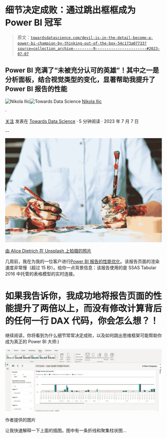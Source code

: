 # 细节决定成败：通过跳出框框成为 Power BI 冠军

> 原文：[`towardsdatascience.com/devil-is-in-the-detail-become-a-power-bi-champion-by-thinking-out-of-the-box-54c173a07733?source=collection_archive---------9-----------------------#2023-07-07`](https://towardsdatascience.com/devil-is-in-the-detail-become-a-power-bi-champion-by-thinking-out-of-the-box-54c173a07733?source=collection_archive---------9-----------------------#2023-07-07)

## Power BI 充满了“未被充分认可的英雄”！其中之一是分析面板，结合视觉类型的变化，显著帮助我提升了 Power BI 报告的性能

[](https://datamozart.medium.com/?source=post_page-----54c173a07733--------------------------------)![Nikola Ilic](https://datamozart.medium.com/?source=post_page-----54c173a07733--------------------------------)[](https://towardsdatascience.com/?source=post_page-----54c173a07733--------------------------------)![Towards Data Science](https://towardsdatascience.com/?source=post_page-----54c173a07733--------------------------------) [Nikola Ilic](https://datamozart.medium.com/?source=post_page-----54c173a07733--------------------------------)

·

[关注](https://medium.com/m/signin?actionUrl=https%3A%2F%2Fmedium.com%2F_%2Fsubscribe%2Fuser%2F64005b7daa38&operation=register&redirect=https%3A%2F%2Ftowardsdatascience.com%2Fdevil-is-in-the-detail-become-a-power-bi-champion-by-thinking-out-of-the-box-54c173a07733&user=Nikola+Ilic&userId=64005b7daa38&source=post_page-64005b7daa38----54c173a07733---------------------post_header-----------) 发表在 [Towards Data Science](https://towardsdatascience.com/?source=post_page-----54c173a07733--------------------------------) · 5 分钟阅读 · 2023 年 7 月 7 日[](https://medium.com/m/signin?actionUrl=https%3A%2F%2Fmedium.com%2F_%2Fvote%2Ftowards-data-science%2F54c173a07733&operation=register&redirect=https%3A%2F%2Ftowardsdatascience.com%2Fdevil-is-in-the-detail-become-a-power-bi-champion-by-thinking-out-of-the-box-54c173a07733&user=Nikola+Ilic&userId=64005b7daa38&source=-----54c173a07733---------------------clap_footer-----------)

--

[](https://medium.com/m/signin?actionUrl=https%3A%2F%2Fmedium.com%2F_%2Fbookmark%2Fp%2F54c173a07733&operation=register&redirect=https%3A%2F%2Ftowardsdatascience.com%2Fdevil-is-in-the-detail-become-a-power-bi-champion-by-thinking-out-of-the-box-54c173a07733&source=-----54c173a07733---------------------bookmark_footer-----------)![](img/f684b4174148291c4fbc04b52f8c0e21.png)

[由 Alice Dietrich 在 Unsplash 上拍摄的照片](https://unsplash.com/de/fotos/FwF_fKj5tBo)

几周前，我在为我的一位客户进行[Power BI 报告的性能优化](https://data-mozart.com/mastering-dp-500-implement-performance-improvements-in-power-query-and-data-sources/)。该报告页面的渲染速度非常慢（超过 15 秒）。给你一点背景信息：该报告使用的是 SSAS Tabular 2016 中托管的表格模型的实时连接。

# 如果我告诉你，我成功地将报告页面的性能提升了两倍以上，而没有修改计算背后的任何一行 DAX 代码，你会怎么想？！

继续阅读，你将看到为什么细节常常决定成败，以及如何跳出思维框架可能帮助你成为真正的 Power BI 大师:)

![](img/1e6d958a420a66586a912bcac7d23c93.png)

作者提供的图片

让我快速解释一下上面的插图。图中有一条折线和聚集柱状图…
